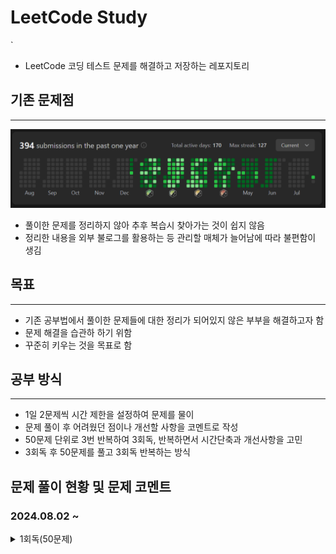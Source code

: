 # LeetCode Study
`
- LeetCode 코딩 테스트 문제를 해결하고 저장하는 레포지토리
## 기존 문제점
***
![sreensh](src/main/resources/img/LeetCodeScreenShot.PNG)
- 풀이한 문제를 정리하지 않아 추후 복습시 찾아가는 것이 쉽지 않음
- 정리한 내용을 외부 불로그를 활용하는 등 관리할 매체가 늘어남에 따라 불편함이 생김

## 목표
***
- 기존 공부법에서 풀이한 문제들에 대한 정리가 되어있지 않은 부부을 해결하고자 함
- 문제 해결을 습관하 하기 위함
- 꾸준히 키우는 것을 목표로 함

## 공부 방식
***
- 1일 2문제씩 시간 제한을 설정하여 문제를 물이
- 문제 풀이 후 어려웠던 점이나 개선할 사항을 코멘트로 작성
- 50문제 단위로 3번 반복하여 3회독, 반복하면서 시간단축과 개선사항을 고민
- 3회독 후 50문제를 풀고 3회독 반복하는 방식

## 문제 풀이 현황 및 문제 코멘트
### 2024.08.02 ~
<details>
<summary>1회독(50문제)</summary>
<br>

| 문제	                                                | 난이도  | 걸린시간 | 제한시간	 |     날짜     | 코멘트                                                |
|:---------------------------------------------------|:----:|:----:|:-----:|:----------:|:---------------------------------------------------|
| 1. Two Sum                                         | easy |  11  |  25   | 2024/08/02 |                                                    |
| 21. PalindromeNumber                               | easy |  19  |  25   | 2024/08/02 |                                                    |
| 14. Longest Common Prefix                          | easy |  12  |  25   | 2024/08/03 |                                                    |
| 21. Merge Two Sorted Lists                         | easy |  TO  |  25   | 2024/08/03 | 리스트 자료의 특성을 잘 생각해서 풀어보자                            |
| 14. SqrtX                                          | easy |  23  |  25   | 2024/08/04 | 이진 탐색을 너무 늦게 생각했다                                  |
| 190. Reverse Bits                                  | easy |  12  |  25   | 2024/08/04 | 비트 연산자를 빠르게 생각해 내서 쉽게 풀었음                          |
| 441. Arranging Coins                               | easy |  15  |  25   | 2024/08/05 | 수학적 접근                                             |
| 530. MinimumAbsoluteDifferenceInBST                | easy |  21  |  25   | 2024/08/05 |                                                    |
| 2053. Kth Distinct String in an Array              | easy |  20  |  25   | 2024/08/06 | 문제 해석에서 시간 소요, 맵 자료구조 하나로 해결 가능해 보임                |
| 2144. Minimum Cost Of Buying Candies With Discount | easy |  11  |  25   | 2024/08/06 | 내림 차순 배열을 생각하다 3의 배수를 의미하는 변수를 추가함으로써 더 간결하게 구현하였음 |

</details>